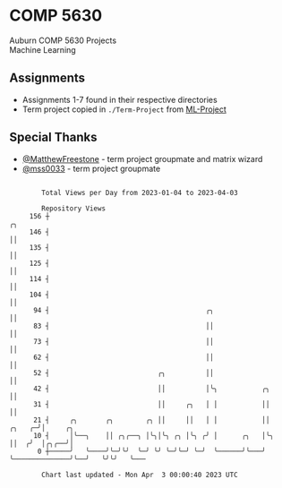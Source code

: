 # COMP 5630
Auburn COMP 5630 Projects  
Machine Learning

## Assignments
- Assignments 1-7 found in their respective directories
- Term project copied in `./Term-Project` from [ML-Project](https://github.com/wumphlett/ML-Project)

## Special Thanks
- [@MatthewFreestone](https://github.com/MatthewFreestone) - term project groupmate and matrix wizard
- [@mss0033](https://github.com/mss0033) - term project groupmate

```

        Total Views per Day from 2023-01-04 to 2023-04-03

        Repository Views
     156 ┼                                                                             ╭╮
     146 ┤                                                                             ││
     135 ┤                                                                             ││
     125 ┤                                                                             ││
     114 ┤                                                                             ││
     104 ┤                                                                             ││
      94 ┤                                       ╭╮                                    ││
      83 ┤                                       ││                                    ││
      73 ┤                                       ││                                    ││
      62 ┤                                       ││                                    ││
      52 ┤                           ╭╮          ││                                    ││
      42 ┤                           ││          │╰╮           ╭╮                      ││
      31 ┤                           ││     ╭╮   │ │           ││                      ││
      21 ┤     ╭╮       ╭╮        ╭╮ ││     ││   │ │           ││               ╭╮   ╭─╯│     ╭╮
      10 ┤     │╰──╮    ││ ╭╮╭──╮ │╰╮│╰╮ ╭╮ │╰╮ ╭╯ │      ╭╮   │╰╮              ││  ╭╯  │╭╮╭──╯│
       0 ┼─────╯   ╰────╯╰─╯╰╯  ╰─╯ ╰╯ ╰─╯╰─╯ ╰─╯  ╰──────╯╰───╯ ╰──────────────╯╰──╯   ╰╯╰╯   ╰───

        Chart last updated - Mon Apr  3 00:00:40 2023 UTC
        
```
